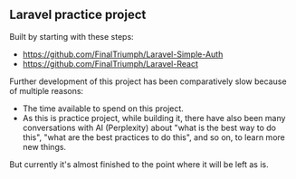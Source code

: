 ## Laravel practice project

Built by starting with these steps:
- https://github.com/FinalTriumph/Laravel-Simple-Auth
- https://github.com/FinalTriumph/Laravel-React

Further development of this project has been comparatively slow because of multiple reasons:
- The time available to spend on this project.
- As this is practice project, while building it, there have also been many conversations with AI (Perplexity) about "what is the best way to do this", "what are the best practices to do this", and so on, to learn more new things.

But currently it's almost finished to the point where it will be left as is.
